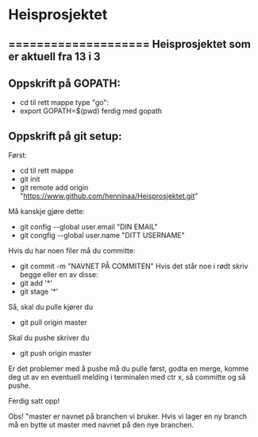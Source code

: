 # Heisprosjektet
====================
Heisprosjektet som er aktuell fra 13 i 3
-----------------------------------------

Oppskrift på GOPATH:
--------------------
 - cd til rett mappe type "go":
 - export GOPATH=$(pwd)
ferdig med gopath

Oppskrift på git setup:
---------------------------
Først:
 - cd til rett mappe
 - git init
 - git remote add origin "https://www.github.com/henninaa/Heisprosjektet.git"

Må kanskje gjøre dette: 
 - git config --global user.email "DIN EMAIL"
 - git congfig --global user.name "DITT USERNAME"

Hvis du har noen filer må du committe:
 - git commit -m "NAVNET PÅ COMMITEN"
Hvis det står noe i rødt skriv begge eller en av disse:
 - git add '*'
 - git stage '*'

Så, skal du pulle kjører du
 - git pull origin master

Skal du pushe skriver du
 - git push origin master

Er det problemer med å pushe må du pulle først, godta en merge, komme deg ut av en eventuell melding i terminalen med  ctr x, så committe og så pushe.

Ferdig satt opp!

Obs! "master er navnet på branchen vi bruker. Hvis vi lager en ny branch må en bytte ut master med navnet på den nye branchen.
